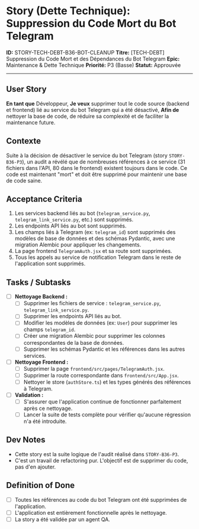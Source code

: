 # Story (Dette Technique): Suppression du Code Mort du Bot Telegram

**ID:** STORY-TECH-DEBT-B36-BOT-CLEANUP
**Titre:** [TECH-DEBT] Suppression du Code Mort et des Dépendances du Bot Telegram
**Epic:** Maintenance & Dette Technique
**Priorité:** P3 (Basse)
**Statut:** Approuvée

---

## User Story

**En tant que** Développeur,
**Je veux** supprimer tout le code source (backend et frontend) lié au service du bot Telegram qui a été désactivé,
**Afin de** nettoyer la base de code, de réduire sa complexité et de faciliter la maintenance future.

## Contexte

Suite à la décision de désactiver le service du bot Telegram (story `STORY-B36-P3`), un audit a révélé que de nombreuses références à ce service (31 fichiers dans l'API, 80 dans le frontend) existent toujours dans le code. Ce code est maintenant "mort" et doit être supprimé pour maintenir une base de code saine.

## Acceptance Criteria

1.  Les services backend liés au bot (`telegram_service.py`, `telegram_link_service.py`, etc.) sont supprimés.
2.  Les endpoints API liés au bot sont supprimés.
3.  Les champs liés à Telegram (ex: `telegram_id`) sont supprimés des modèles de base de données et des schémas Pydantic, avec une migration Alembic pour appliquer les changements.
4.  La page frontend `TelegramAuth.jsx` et sa route sont supprimées.
5.  Tous les appels au service de notification Telegram dans le reste de l'application sont supprimés.

## Tasks / Subtasks

- [ ] **Nettoyage Backend :**
    - [ ] Supprimer les fichiers de service : `telegram_service.py`, `telegram_link_service.py`.
    - [ ] Supprimer les endpoints API liés au bot.
    - [ ] Modifier les modèles de données (ex: `User`) pour supprimer les champs `telegram_id`.
    - [ ] Créer une migration Alembic pour supprimer les colonnes correspondantes de la base de données.
    - [ ] Supprimer les schémas Pydantic et les références dans les autres services.
- [ ] **Nettoyage Frontend :**
    - [ ] Supprimer la page `frontend/src/pages/TelegramAuth.jsx`.
    - [ ] Supprimer la route correspondante dans `frontend/src/App.jsx`.
    - [ ] Nettoyer le store (`authStore.ts`) et les types générés des références à Telegram.
- [ ] **Validation :**
    - [ ] S'assurer que l'application continue de fonctionner parfaitement après ce nettoyage.
    - [ ] Lancer la suite de tests complète pour vérifier qu'aucune régression n'a été introduite.

## Dev Notes

-   Cette story est la suite logique de l'audit réalisé dans `STORY-B36-P3`.
-   C'est un travail de refactoring pur. L'objectif est de supprimer du code, pas d'en ajouter.

## Definition of Done

- [ ] Toutes les références au code du bot Telegram ont été supprimées de l'application.
- [ ] L'application est entièrement fonctionnelle après le nettoyage.
- [ ] La story a été validée par un agent QA.